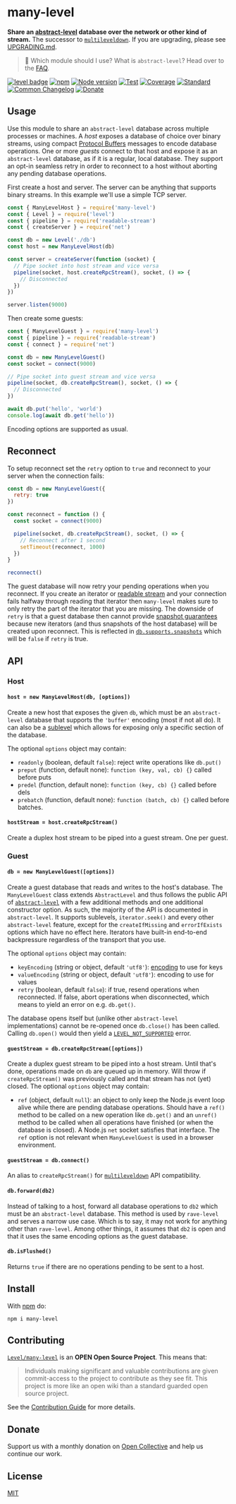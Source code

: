 # many-level

**Share an [abstract-level](https://github.com/Level/abstract-level) database over the network or other kind of stream.** The successor to [`multileveldown`](https://github.com/Level/multileveldown). If you are upgrading, please see [UPGRADING.md](UPGRADING.md).

> :pushpin: Which module should I use? What is `abstract-level`? Head over to the [FAQ](https://github.com/Level/community#faq).

[![level badge][level-badge]](https://github.com/Level/awesome)
[![npm](https://img.shields.io/npm/v/many-level.svg)](https://www.npmjs.com/package/many-level)
[![Node version](https://img.shields.io/node/v/many-level.svg)](https://www.npmjs.com/package/many-level)
[![Test](https://img.shields.io/github/workflow/status/Level/many-level/Test?label=test)](https://github.com/Level/many-level/actions/workflows/test.yml)
[![Coverage](https://img.shields.io/codecov/c/github/Level/many-level?label=\&logo=codecov\&logoColor=fff)](https://codecov.io/gh/Level/many-level)
[![Standard](https://img.shields.io/badge/standard-informational?logo=javascript\&logoColor=fff)](https://standardjs.com)
[![Common Changelog](https://common-changelog.org/badge.svg)](https://common-changelog.org)
[![Donate](https://img.shields.io/badge/donate-orange?logo=open-collective\&logoColor=fff)](https://opencollective.com/level)

## Usage

Use this module to share an `abstract-level` database across multiple processes or machines. A _host_ exposes a database of choice over binary streams, using compact [Protocol Buffers](https://developers.google.com/protocol-buffers) messages to encode database operations. One or more _guests_ connect to that host and expose it as an `abstract-level` database, as if it is a regular, local database. They support an opt-in seamless retry in order to reconnect to a host without aborting any pending database operations.

First create a host and server. The server can be anything that supports binary streams. In this example we'll use a simple TCP server.

```js
const { ManyLevelHost } = require('many-level')
const { Level } = require('level')
const { pipeline } = require('readable-stream')
const { createServer } = require('net')

const db = new Level('./db')
const host = new ManyLevelHost(db)

const server = createServer(function (socket) {
  // Pipe socket into host stream and vice versa
  pipeline(socket, host.createRpcStream(), socket, () => {
    // Disconnected
  })
})

server.listen(9000)
```

Then create some guests:

```js
const { ManyLevelGuest } = require('many-level')
const { pipeline } = require('readable-stream')
const { connect } = require('net')

const db = new ManyLevelGuest()
const socket = connect(9000)

// Pipe socket into guest stream and vice versa
pipeline(socket, db.createRpcStream(), socket, () => {
  // Disconnected
})

await db.put('hello', 'world')
console.log(await db.get('hello'))
```

Encoding options are supported as usual.

## Reconnect

To setup reconnect set the `retry` option to `true` and reconnect to your server when the connection fails:

```js
const db = new ManyLevelGuest({
  retry: true
})

const reconnect = function () {
  const socket = connect(9000)

  pipeline(socket, db.createRpcStream(), socket, () => {
    // Reconnect after 1 second
    setTimeout(reconnect, 1000)
  })
}

reconnect()
```

The guest database will now retry your pending operations when you reconnect. If you create an iterator or [readable stream](https://github.com/Level/read-stream) and your connection fails halfway through reading that iterator then `many-level` makes sure to only retry the part of the iterator that you are missing. The downside of `retry` is that a guest database then cannot provide [snapshot guarantees](https://github.com/Level/abstract-level#iterator) because new iterators (and thus snapshots of the host database) will be created upon reconnect. This is reflected in [`db.supports.snapshots`](https://github.com/Level/abstract-level#dbsupports) which will be `false` if `retry` is true.

## API

### Host

#### `host = new ManyLevelHost(db, [options])`

Create a new host that exposes the given `db`, which must be an `abstract-level` database that supports the `'buffer'` encoding (most if not all do). It can also be a [sublevel](https://github.com/Level/abstract-level#sublevel--dbsublevelname-options) which allows for exposing only a specific section of the database.

The optional `options` object may contain:

- `readonly` (boolean, default `false`): reject write operations like `db.put()`
- `preput` (function, default none): `function (key, val, cb) {}` called before puts
- `predel` (function, default none): `function (key, cb) {}` called before dels
- `prebatch` (function, default none): `function (batch, cb) {}` called before batches.

#### `hostStream = host.createRpcStream()`

Create a duplex host stream to be piped into a guest stream. One per guest.

### Guest

#### `db = new ManyLevelGuest([options])`

Create a guest database that reads and writes to the host's database. The `ManyLevelGuest` class extends `AbstractLevel` and thus follows the public API of [`abstract-level`](https://github.com/Level/abstract-level) with a few additional methods and one additional constructor option. As such, the majority of the API is documented in `abstract-level`. It supports sublevels, `iterator.seek()` and every other `abstract-level` feature, except for the `createIfMissing` and `errorIfExists` options which have no effect here. Iterators have built-in end-to-end backpressure regardless of the transport that you use.

The optional `options` object may contain:

- `keyEncoding` (string or object, default `'utf8'`): [encoding](https://github.com/Level/abstract-level#encodings) to use for keys
- `valueEncoding` (string or object, default `'utf8'`): encoding to use for values
- `retry` (boolean, default `false`): if true, resend operations when reconnected. If false, abort operations when disconnected, which means to yield an error on e.g. `db.get()`.

The database opens itself but (unlike other `abstract-level` implementations) cannot be re-opened once `db.close()` has been called. Calling `db.open()` would then yield a [`LEVEL_NOT_SUPPORTED`](https://github.com/Level/abstract-level#errors) error.

#### `guestStream = db.createRpcStream([options])`

Create a duplex guest stream to be piped into a host stream. Until that's done, operations made on `db` are queued up in memory. Will throw if `createRpcStream()` was previously called and that stream has not (yet) closed. The optional `options` object may contain:

- `ref` (object, default `null`): an object to only keep the Node.js event loop alive while there are pending database operations. Should have a `ref()` method to be called on a new operation like `db.get()` and an `unref()` method to be called when all operations have finished (or when the database is closed). A Node.js `net` socket satisfies that interface. The `ref` option is not relevant when `ManyLevelGuest` is used in a browser environment.

#### `guestStream = db.connect()`

An alias to `createRpcStream()` for [`multileveldown`](https://github.com/Level/multileveldown) API compatibility.

#### `db.forward(db2)`

Instead of talking to a host, forward all database operations to `db2` which must be an `abstract-level` database. This method is used by `rave-level` and serves a narrow use case. Which is to say, it may not work for anything other than `rave-level`. Among other things, it assumes that `db2` is open and that it uses the same encoding options as the guest database.

#### `db.isFlushed()`

Returns `true` if there are no operations pending to be sent to a host.

## Install

With [npm](https://npmjs.org) do:

```
npm i many-level
```

## Contributing

[`Level/many-level`](https://github.com/Level/many-level) is an **OPEN Open Source Project**. This means that:

> Individuals making significant and valuable contributions are given commit-access to the project to contribute as they see fit. This project is more like an open wiki than a standard guarded open source project.

See the [Contribution Guide](https://github.com/Level/community/blob/master/CONTRIBUTING.md) for more details.

## Donate

Support us with a monthly donation on [Open Collective](https://opencollective.com/level) and help us continue our work.

## License

[MIT](LICENSE)

[level-badge]: https://leveljs.org/img/badge.svg
